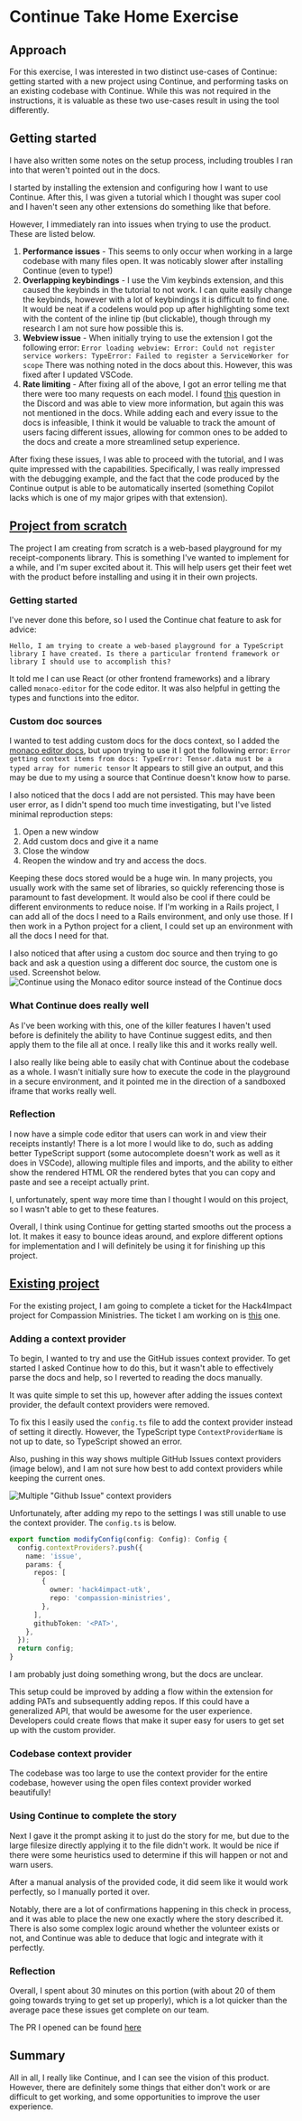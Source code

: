 # Continue Take Home Exercise

## Approach
For this exercise, I was interested in two distinct use-cases of Continue: getting started with a new project using Continue, and performing tasks on an existing codebase with Continue. While this was not required in the instructions, it is valuable as these two use-cases result in using the tool differently.

## Getting started
I have also written some notes on the setup process, including troubles I ran into that weren't pointed out in the docs.

I started by installing the extension and configuring how I want to use Continue. After this, I was given a tutorial which I thought was super cool and I haven't seen any other extensions do something like that before.

However, I immediately ran into issues when trying to use the product. These are listed below.
1. **Performance issues** - This seems to only occur when working in a large codebase with many files open. It was noticably slower after installing Continue (even to type!)
2. **Overlapping keybindings** - I use the Vim keybinds extension, and this caused the keybinds in the tutorial to not work. I can quite easily change the keybinds, however with a lot of keybindings it is difficult to find one. It would be neat if a codelens would pop up after highlighting some text with the content of the inline tip (but clickable), though through my research I am not sure how possible this is.
3. **Webview issue** - When initially trying to use the extension I got the following error:
```Error loading webview: Error: Could not register service workers: TypeError: Failed to register a ServiceWorker for scope```
    There was nothing noted in the docs about this. However, this was fixed after I updated VSCode.
4. **Rate limiting** - After fixing all of the above, I got an error telling me that there were too many requests on each model. I found [this](https://discord.com/channels/1108621136150929458/1219699580719861872) question in the Discord and was able to view more information, but again this was not mentioned in the docs. While adding each and every issue to the docs is infeasible, I think it would be valuable to track the amount of users facing different issues, allowing for common ones to be added to the docs and create a more streamlined setup experience.

After fixing these issues, I was able to proceed with the tutorial, and I was quite impressed with the capabilities. Specifically, I was really impressed with the debugging example, and the fact that the code produced by the Continue output is able to be automatically inserted (something Copilot lacks which is one of my major gripes with that extension).

## [Project from scratch](https://github.com/zaviermiller/continue-takehome/tree/main/rc-playground)
The project I am creating from scratch is a web-based playground for my receipt-components library. This is something I've wanted to implement for a while, and I'm super excited about it. This will help users get their feet wet with the product before installing and using it in their own projects.

### Getting started
I've never done this before, so I used the Continue chat feature to ask for advice:

```
Hello, I am trying to create a web-based playground for a TypeScript library I have created. Is there a particular frontend framework or library I should use to accomplish this?
```

It told me I can use React (or other frontend frameworks) and a library called `monaco-editor` for the code editor. It was also helpful in getting the types and functions into the editor.

### Custom doc sources
I wanted to test adding custom docs for the docs context, so I added the [monaco editor docs](https://microsoft.github.io/monaco-editor/docs.html), but upon trying to use it I got the following error:
```Error getting context items from docs: TypeError: Tensor.data must be a typed array for numeric tensor```
It appears to still give an output, and this may be due to my using a source that Continue doesn't know how to parse.

I also noticed that the docs I add are not persisted. This may have been user error, as I didn't spend too much time investigating, but I've listed minimal reproduction steps:
1. Open a new window
2. Add custom docs and give it a name
3. Close the window
4. Reopen the window and try and access the docs.

Keeping these docs stored would be a huge win. In many projects, you usually work with the same set of libraries, so quickly referencing those is paramount to fast development. It would also be cool if there could be different environments to reduce noise. If I'm working in a Rails project, I can add all of the docs I need to a Rails environment, and only use those. If I then work in a Python project for a client, I could set up an environment with all the docs I need for that.

I also noticed that after using a custom doc source and then trying to go back and ask a question using a different doc source, the custom one is used. Screenshot below.
![Continue using the Monaco editor source instead of the Continue docs](./images/using-incorrect-context.png)

### What Continue does really well
As I've been working with this, one of the killer features I haven't used before is definitely the ability to have Continue suggest edits, and then apply them to the file all at once. I really like this and it works really well.

I also really like being able to easily chat with Continue about the codebase as a whole. I wasn't initially sure how to execute the code in the playground in a secure environment, and it pointed me in the direction of a sandboxed iframe that works really well.

### Reflection
I now have a simple code editor that users can work in and view their receipts instantly! There is a lot more I would like to do, such as adding better TypeScript support (some autocomplete doesn't work as well as it does in VSCode), allowing multiple files and imports, and the ability to either show the rendered HTML OR the rendered bytes that you can copy and paste and see a receipt actually print.

I, unfortunately, spent way more time than I thought I would on this project, so I wasn't able to get to these features.

Overall, I think using Continue for getting started smooths out the process a lot. It makes it easy to bounce ideas around, and explore different options for implementation and I will definitely be using it for finishing up this project.

## [Existing project](https://github.com/hack4impact-utk/compassion-ministries/tree/2754832f044b6ea99cca64378abd8d4bae6078d7)

For the existing project, I am going to complete a ticket for the Hack4Impact project for Compassion Ministries. The ticket I am working on is [this](https://github.com/hack4impact-utk/compassion-ministries/issues/269) one.

### Adding a context provider
To begin, I wanted to try and use the GitHub issues context provider. To get started I asked Continue how to do this, but it wasn't able to effectively parse the docs and help, so I reverted to reading the docs manually.

It was quite simple to set this up, however after adding the issues context provider, the default context providers were removed.

To fix this I easily used the `config.ts` file to add the context provider instead of setting it directly. However, the TypeScript type `ContextProviderName` is not up to date, so TypeScript showed an error.

Also, pushing in this way shows multiple GitHub Issues context providers (image below), and I am not sure how best to add context providers while keeping the current ones.

![Multiple "Github Issue" context providers](./images/multiple-gh-issues.png)

Unfortunately, after adding my repo to the settings I was still unable to use the context provider. The `config.ts` is below.

```typescript
export function modifyConfig(config: Config): Config {
  config.contextProviders?.push({
    name: 'issue',
    params: {
      repos: [
        {
          owner: 'hack4impact-utk',
          repo: 'compassion-ministries',
        },
      ],
      githubToken: '<PAT>',
    },
  });
  return config;
}

```
I am probably just doing something wrong, but the docs are unclear.

This setup could be improved by adding a flow within the extension for adding PATs and subsequently adding repos. If this could have a generalized API, that would be awesome for the user experience. Developers could create flows that make it super easy for users to get set up with the custom provider.

### Codebase context provider
The codebase was too large to use the context provider for the entire codebase, however using the open files context provider worked beautifully!

### Using Continue to complete the story
Next I gave it the prompt asking it to just do the story for me, but due to the large filesize directly applying it to the file didn't work. It would be nice if there were some heuristics used to determine if this will happen or not and warn users.

After a manual analysis of the provided code, it did seem like it would work perfectly, so I manually ported it over.

Notably, there are a lot of confirmations happening in this check in process, and it was able to place the new one exactly where the story described it. There is also some complex logic around whether the volunteer exists or not, and Continue was able to deduce that logic and integrate with it perfectly.

### Reflection
Overall, I spent about 30 minutes on this portion (with about 20 of them going towards trying to get set up properly), which is a lot quicker than the average pace these issues get complete on our team.

The PR I opened can be found [here](https://github.com/hack4impact-utk/compassion-ministries/pull/386)

## Summary
All in all, I really like Continue, and I can see the vision of this product. However, there are definitely some things that either don't work or are difficult to get working, and some opportunities to improve the user experience.
